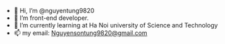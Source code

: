 - 👋 Hi, I’m @nguyentung9820
- 👀 I’m front-end developer.
- 🌱 I’m currently learning at Ha Noi university of Science and Technology
- 📫 my email: Nguyensontung9820@gmail.com

<!---
nguyentung9820/nguyentung9820 is a ✨ special ✨ repository because its `README.md` (this file) appears on your GitHub profile.
You can click the Preview link to take a look at your changes.
--->
